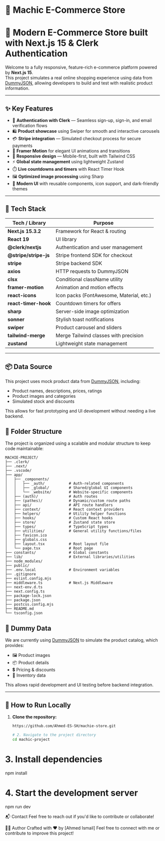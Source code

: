 # 🛒 Machic E-Commerce Store

# 🛒 Modern E-Commerce Store built with Next.js 15 & Clerk Authentication

Welcome to a fully responsive, feature-rich e-commerce platform powered by **Next.js 15**.  
This project simulates a real online shopping experience using data from [DummyJSON](https://dummyjson.com/), allowing developers to build and test with realistic product information.

---

## ✨ Key Features

- 🔐 **Authentication with Clerk** — Seamless sign-up, sign-in, and email verification flows
- 🛍️ **Product showcase** using Swiper for smooth and interactive carousels
- 💳 **Stripe integration** — Simulated checkout process for secure payments
- 🎨 **Framer Motion** for elegant UI animations and transitions
- 📱 **Responsive design** — Mobile-first, built with Tailwind CSS
- ⚡ **Global state management** using lightweight Zustand
- ⏱️ **Live countdowns and timers** with React Timer Hook
- 🖼️ **Optimized image processing** using Sharp
- 🚀 **Modern UI** with reusable components, icon support, and dark-friendly themes

---

## 🧰 Tech Stack

| Tech / Library        | Purpose                                  |
| --------------------- | ---------------------------------------- |
| **Next.js 15.3.2**    | Framework for React & routing            |
| **React 19**          | UI library                               |
| **@clerk/nextjs**     | Authentication and user management       |
| **@stripe/stripe-js** | Stripe frontend SDK for checkout         |
| **stripe**            | Stripe backend SDK                       |
| **axios**             | HTTP requests to DummyJSON               |
| **clsx**              | Conditional className utility            |
| **framer-motion**     | Animation and motion effects             |
| **react-icons**       | Icon packs (FontAwesome, Material, etc.) |
| **react-timer-hook**  | Countdown timers for offers              |
| **sharp**             | Server-side image optimization           |
| **sonner**            | Stylish toast notifications              |
| **swiper**            | Product carousel and sliders             |
| **tailwind-merge**    | Merge Tailwind classes with precision    |
| **zustand**           | Lightweight state management             |

---

## 📦 Data Source

This project uses mock product data from [DummyJSON](https://dummyjson.com/products), including:

- Product names, descriptions, prices, ratings
- Product images and categories
- Simulated stock and discounts

This allows for fast prototyping and UI development without needing a live backend.

## 📁 Folder Structure

The project is organized using a scalable and modular structure to keep code maintainable:

```
MACHIE-PROJECT/
├── .clerk/
├── .next/
├── .vscode/
├── app/
│   ├── _components/
│   │   ├── _auth/           # Auth-related components
│   │   ├── _global/         # Shared/global UI components
│   │   └── _website/        # Website-specific components
│   ├── (auth)/              # Auth routes
│   ├── (pathes)/            # Dynamic/custom route paths
│   ├── api/                 # API route handlers
│   ├── context/             # React context providers
│   ├── helpers/             # Utility helper functions
│   ├── hooks/               # Custom React hooks
│   ├── store/               # Zustand state store
│   ├── types/               # TypeScript types
│   ├── utilities/           # General utility functions/files
│   ├── favicon.ico
│   ├── globals.css
│   ├── layout.tsx           # Root layout file
│   └── page.tsx             # Root page
├── constants/               # Global constants
├── lib/                     # External libraries/utilities
├── node_modules/
├── public/
├── .env.local               # Environment variables
├── .gitignore
├── eslint.config.mjs
├── middleware.ts            # Next.js Middleware
├── next-env.d.ts
├── next.config.ts
├── package-lock.json
├── package.json
├── postcss.config.mjs
├── README.md
└── tsconfig.json
```

## 🧪 Dummy Data

We are currently using [DummyJSON](https://dummyjson.com/products) to simulate the product catalog, which provides:

- 🖼 Product images
- 📦 Product details
- 💲 Pricing & discounts
- 🛒 Inventory data

This allows rapid development and UI testing before backend integration.

---

## 📌 How to Run Locally

1. **Clone the repository:**

   ```bash
   https://github.com/Ahmed-ES-SH/machie-store.git

   # 2. Navigate to the project directory
   cd machic-project
   ```

# 3. Install dependencies

npm install

# 4. Start the development server

npm run dev

📬 Contact
Feel free to reach out if you'd like to contribute or collaborate!

👨‍💻 Author
Crafted with ❤️ by [Ahmed Ismail]
Feel free to connect with me or contribute to improve this project!
